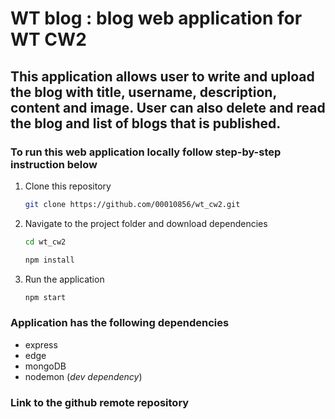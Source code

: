 # WT blog :  blog web application for WT CW2


## This application allows user to write and upload the blog with title, username, description, content and image. User can also delete and read the blog and list of blogs that is published.

### To run this web application locally follow step-by-step instruction below

1. Clone this repository

   ```bash
   git clone https://github.com/00010856/wt_cw2.git
   ```

2. Navigate to the project folder and download dependencies

   ```bash
   cd wt_cw2
   ```

   ```bash
   npm install
   ```

3. Run the application

   ```bash
   npm start

### Application has the following dependencies
- express
- edge
- mongoDB
- nodemon (_dev dependency_)

### Link to the github remote repository
